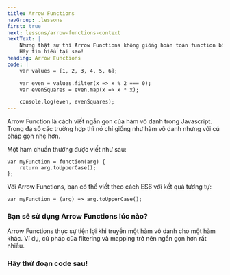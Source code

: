 ```yaml
---
title: Arrow Functions
navGroup: .lessons
first: true
next: lessons/arrow-functions-context
nextText: |
    Nhưng thật sự thì Arrow Functions không giống hoàn toàn function bình thường.
    Hãy tìm hiểu tại sao!
heading: Arrow Functions
code: |
    var values = [1, 2, 3, 4, 5, 6];

    var even = values.filter(x => x % 2 === 0);
    var evenSquares = even.map(x => x * x);

    console.log(even, evenSquares);
---
```


Arrow Function là cách viết ngắn gọn của hàm vô danh trong Javascript. Trong đa số các trường hợp thì nó chỉ giống như hàm vô danh nhưng với cú pháp gọn nhẹ hơn.

Một hàm chuẩn thường được viết như sau:

```
var myFunction = function(arg) { 
    return arg.toUpperCase(); 
};
```

Với Arrow Functions, bạn có thể viết theo cách ES6 với kết quả tương tự: 
```
var myFunction = (arg) => arg.toUpperCase();
```

### Bạn sẽ sử dụng Arrow Functions lúc nào?
Arrow Functions thực sự tiện lợi khi truyền một hàm vô danh cho một hàm khác. Ví dụ, cú pháp của filtering và mapping trở nên ngắn gọn hơn rất nhiều.

### Hãy thử đoạn code sau!


